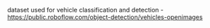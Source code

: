 dataset used for vehicle classification and detection - https://public.roboflow.com/object-detection/vehicles-openimages
